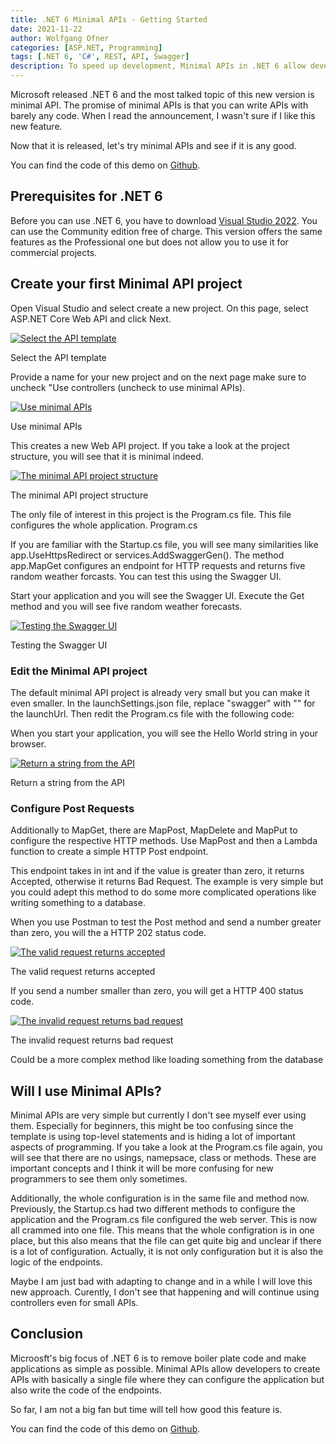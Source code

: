 ```yaml
---
title: .NET 6 Minimal APIs - Getting Started
date: 2021-11-22
author: Wolfgang Ofner
categories: [ASP.NET, Programming]
tags: [.NET 6, 'C#', REST, API, Swagger]
description: To speed up development, Minimal APIs in .NET 6 allow developers to configure APIs with only a couple of lines of code.
---
```


Microsoft released .NET 6 and the most talked topic of this new version is minimal API. The promise of minimal APIs is that you can write APIs with barely any code. When I read the announcement, I wasn't sure if I like this new feature. 

Now that it is released, let's try minimal APIs and see if it is any good.

You can find the code of this demo on <a href="https://github.com/WolfgangOfner/MinimalApi" target="_blank" rel="noopener noreferrer">Github</a>.

## Prerequisites for .NET 6

Before you can use .NET 6, you have to download <a href="https://visualstudio.microsoft.com/downloads/" target="_blank" rel="noopener noreferrer">Visual Studio 2022</a>. You can use the Community edition free of charge. This version offers the same features as the Professional one but does not allow you to use it for commercial projects.

## Create your first Minimal API project

Open Visual Studio and select create a new project. On this page, select ASP.NET Core Web API and click Next.

<div class="col-12 col-sm-10 aligncenter">
  <a href="/assets/img/posts/2021/11/Select-the-API-template.jpg"><img loading="lazy" src="/assets/img/posts/2021/11/Select-the-API-template.jpg" alt="Select the API template" /></a>
  
  <p>
   Select the API template
  </p>
</div>

Provide a name for your new project and on the next page make sure to uncheck "Use controllers (uncheck to use minimal APIs).

<div class="col-12 col-sm-10 aligncenter">
  <a href="/assets/img/posts/2021/11/Use-minimal-APIs.jpg"><img loading="lazy" src="/assets/img/posts/2021/11/Use-minimal-APIs.jpg" alt="Use minimal APIs" /></a>
  
  <p>
   Use minimal APIs
  </p>
</div>

This creates a new Web API project. If you take a look at the project structure, you will see that it is minimal indeed.

<div class="col-12 col-sm-10 aligncenter">
  <a href="/assets/img/posts/2021/11/The-minimal-API-project-structure.jpg"><img loading="lazy" src="/assets/img/posts/2021/11/The-minimal-API-project-structure.jpg" alt="The minimal API project structure" /></a>
  
  <p>
   The minimal API project structure
  </p>
</div>

The only file of interest in this project is the Program.cs file. This file configures the whole application.
Program.cs
<script src="https://gist.github.com/WolfgangOfner/23382500bffe39718e7855714ae8b583.js"></script>

If you are familiar with the Startup.cs file, you will see many similarities like app.UseHttpsRedirect or services.AddSwaggerGen(). The method app.MapGet configures an endpoint for HTTP requests and returns five random weather forcasts. You can test this using the Swagger UI. 

Start your application and you will see the Swagger UI. Execute the Get method and you will see five random weather forecasts.

<div class="col-12 col-sm-10 aligncenter">
  <a href="/assets/img/posts/2021/11/Testing-the-Swagger-UI.jpg"><img loading="lazy" src="/assets/img/posts/2021/11/Testing-the-Swagger-UI.jpg" alt="Testing the Swagger UI" /></a>
  
  <p>
   Testing the Swagger UI
  </p>
</div>

### Edit the Minimal API project

The default minimal API project is already very small but you can make it even smaller. In the launchSettings.json file, replace "swagger" with "" for the launchUrl. Then redit the Program.cs file with the following code:

<script src="https://gist.github.com/WolfgangOfner/fe3919080342235801716b8ec8cd87da.js"></script>

When you start your application, you will see the Hello World string in your browser.

<div class="col-12 col-sm-10 aligncenter">
  <a href="/assets/img/posts/2021/11/Return-a-string-from-the-API.jpg"><img loading="lazy" src="/assets/img/posts/2021/11/Return-a-string-from-the-API.jpg" alt="Return a string from the API" /></a>
  
  <p>
   Return a string from the API
  </p>
</div>

### Configure Post Requests

Additionally to MapGet, there are MapPost, MapDelete and MapPut to configure the respective HTTP methods. Use MapPost and then a Lambda function to create a simple HTTP Post endpoint.

<script src="https://gist.github.com/WolfgangOfner/f99dec47f652cdbfa7713deb855e8706.js"></script>

This endpoint takes in int and if the value is greater than zero, it returns Accepted, otherwise it returns Bad Request. The example is very simple but you could adept this method to do some more complicated operations like writing something to a database.

When you use Postman to test the Post method and send a number greater than zero, you will the a HTTP 202 status code.

<div class="col-12 col-sm-10 aligncenter">
  <a href="/assets/img/posts/2021/11/The-valid-request-returns-accepted.jpg"><img loading="lazy" src="/assets/img/posts/2021/11/The-valid-request-returns-accepted.jpg" alt="The valid request returns accepted" /></a>
  
  <p>
   The valid request returns accepted
  </p>
</div>

If you send a number smaller than zero, you will get a HTTP 400 status code.

<div class="col-12 col-sm-10 aligncenter">
  <a href="/assets/img/posts/2021/11/The-invalid-request-returns-bad-request.jpg"><img loading="lazy" src="/assets/img/posts/2021/11/The-invalid-request-returns-bad-request.jpg" alt="The invalid request returns bad request" /></a>
  
  <p>
   The invalid request returns bad request
  </p>
</div>

Could be a more complex method like loading something from the database

## Will I use Minimal APIs?

Minimal APIs are very simple but currently I don't see myself ever using them. Especially for beginners, this might be too confusing since the template is using top-level statements and is hiding a lot of important aspects of programming. If you take a look at the Program.cs file again, you will see that there are no usings, namepsace, class or methods. These are important concepts and I think it will be more confusing for new programmers to see them only sometimes.

Additionally, the whole configuration is in the same file and method now. Previously, the Startup.cs had two different methods to configure the application and the Program.cs file configured the web server. This is now all crammed into one file. This means that the whole configration is in one place, but this also means that the file can get quite big and unclear if there is a lot of configuration. Actually, it is not only configuration but it is also the logic of the endpoints.

Maybe I am just bad with adapting to change and in a while I will love this new approach. Curently, I don't see that happening and will continue using controllers even for small APIs.

## Conclusion

Microosft's big focus of .NET 6 is to remove boiler plate code and make applications as simple as possible. Minimal APIs allow developers to create APIs with basically a single file where they can configure the application but also write the code of the endpoints.

So far, I am not a big fan but time will tell how good this feature is.

You can find the code of this demo on <a href="https://github.com/WolfgangOfner/MinimalApi" target="_blank" rel="noopener noreferrer">Github</a>.
